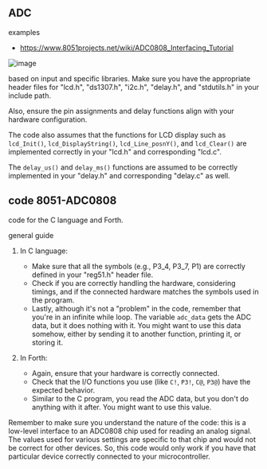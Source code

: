 ## ADC
examples
- https://www.8051projects.net/wiki/ADC0808_Interfacing_Tutorial
 
![image](https://user-images.githubusercontent.com/58069246/214721523-ac13e231-cf55-4064-92a2-b0e21fcd756b.png)

based on input and specific libraries. Make sure you have the appropriate header files for "lcd.h", "ds1307.h", "i2c.h", "delay.h", and "stdutils.h" in your include path. 

Also, ensure the pin assignments and delay functions align with your hardware configuration. 

The code also assumes that the functions for LCD display such as `lcd_Init()`, `lcd_DisplayString()`, `lcd_Line_posnY()`, and `lcd_Clear()` are implemented correctly in your "lcd.h" and corresponding "lcd.c". 

The `delay_us()` and `delay_ms()` functions are assumed to be correctly implemented in your "delay.h" and corresponding "delay.c" as well.

## code 8051-ADC0808
code for the C language and Forth. 

general guide

1. In C language:
    * Make sure that all the symbols (e.g., P3_4, P3_7, P1) are correctly defined in your "reg51.h" header file. 
    * Check if you are correctly handling the hardware, considering timings, and if the connected hardware matches the symbols used in the program.
    * Lastly, although it's not a "problem" in the code, remember that you're in an infinite while loop. The variable `adc_data` gets the ADC data, but it does nothing with it. You might want to use this data somehow, either by sending it to another function, printing it, or storing it.

2. In Forth:
    * Again, ensure that your hardware is correctly connected.
    * Check that the I/O functions you use (like `C!`, `P3!`, `C@`, `P3@`) have the expected behavior.
    * Similar to the C program, you read the ADC data, but you don't do anything with it after. You might want to use this value.

Remember to make sure you understand the nature of the code: this is a low-level interface to an ADC0808 chip used for reading an analog signal. The values used for various settings are specific to that chip and would not be correct for other devices. So, this code would only work if you have that particular device correctly connected to your microcontroller.
